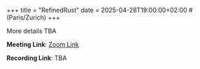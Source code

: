 +++
title = "RefinedRust"
date = 2025-04-28T19:00:00+02:00 # (Paris/Zurich)
+++

More details TBA


**Meeting Link**: [Zoom Link](https://ethz.zoom.us/j/63658285876)

**Recording Link**: TBA
